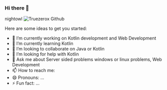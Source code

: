 ### Hi there 👋

nightowl
![Truezerox Github ](https://github-readme-stats.vercel.app/api?username=truezerox&theme=dark&show_icons=true)

Here are some ideas to get you started:

- 🔭 I’m currently working on Kotlin development and Web Development
- 🌱 I’m currently learning Kotlin
- 👯 I’m looking to collaborate on Java or Kotlin
- 🤔 I’m looking for help with Kotlin
- 💬 Ask me about Server sided problems windows or linux problems, Web Development
- 📫 How to reach me: 
- 😄 Pronouns: ...
- ⚡ Fun fact: ...
